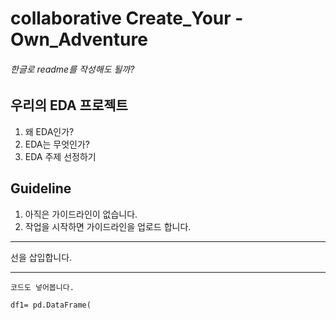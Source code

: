 # collaborative Create_Your -Own_Adventure
###### 한글로 readme를 작성해도 될까?

## 우리의 EDA 프로젝트
1. 왜 EDA인가?
2. EDA는 무엇인가?
3. EDA 주제 선정하기

## Guideline 
1. 아직은 가이드라인이 없습니다.
2. 작업을 시작하면 가이드라인을 업로드 합니다.
***
선을 삽입합니다.
***

```
코드도 넣어봅니다.

df1= pd.DataFrame(
```
